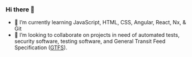 ### Hi there 👋
- 🌱 I’m currently learning JavaScript, HTML, CSS, Angular, React, Nx, & Git
- 👯 I’m looking to collaborate on projects in need of automated tests, security software, testing software, and General Transit Feed Specification ([GTFS](https://gtfs.org/)).

<!--
**MuckT/muckt** is a ✨ _special_ ✨ repository because its `README.md` (this file) appears on your GitHub profile.

Here are some ideas to get you started:

- 🔭 I’m currently working on ...
- 🤔 I’m looking for help with ...
- 💬 Ask me about ...
- 📫 How to reach me: ...
- 😄 Pronouns: ...
- ⚡ Fun fact: ...
-->

